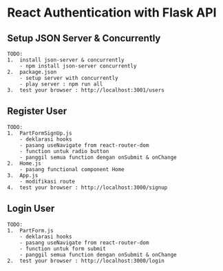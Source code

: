 # React Authentication with Flask API

## Setup JSON Server & Concurrently

    TODO:
    1.  install json-server & concurrently
        - npm install json-server concurrently
    2.  package.json
        - setup server with concurrently
        - play server : npm run all
    3.  test your browser : http://localhost:3001/users

## Register User

    TODO:
    1.  PartFormSignUp.js
        - deklarasi hooks
        - pasang useNavigate from react-router-dom
        - function untuk radio button
        - panggil semua function dengan onSubmit & onChange
    2.  Home.js
        - pasang functional component Home
    3.  App.js
        - modifikasi route
    4.  test your browser : http://localhost:3000/signup

## Login User

    TODO:
    1.  PartForm.js
        - deklarasi hooks
        - pasang useNavigate from react-router-dom
        - function untuk form submit
        - panggil semua function dengan onSubmit & onChange
    2.  test your browser : http://localhost:3000/login
